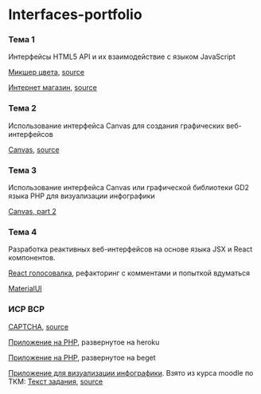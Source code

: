# Interfaces-portfolio

### Тема 1

Интерфейсы HTML5 API и их взаимодействие с языком JavaScript

[Микшер цвета](https://denisnyux.github.io/colour_mixer/), [source](https://github.com/DenisNyux/Interfaces-portfolio/tree/master/color_mixer)

[Интернет магазин](https://denisnyux.github.io/drag-drop/), [source](https://github.com/DenisNyux/Interfaces-portfolio/tree/master/dragNdrop)


### Тема 2

Использование интерфейса Canvas для создания графических веб-интерфейсов

[Canvas](https://denisnyux.github.io/canvasas/), [source](https://github.com/DenisNyux/Interfaces-portfolio/tree/master/canvas)

### Тема 3

Использование интерфейса Canvas или графической библиотеки GD2 языка PHP для визуализации инфографики

[Canvas, part 2](https://kodaktor.ru/canvas_9c51c)

### Тема 4

Разработка реактивных веб-интерфейсов на основе языка JSX и React компонентов.

[React голосовалка](https://kodaktor.ru/4f78e97), рефакторинг c комментами и попыткой вдуматься


[MaterialUI](https://stackblitz.com/edit/react-q7cxpx)


### ИСР ВСР

[CAPTCHA](https://denisnyux.github.io/js_simple_captcha/), [source](https://github.com/DenisNyux/Interfaces-portfolio/tree/master/CAPTCHA)

[Приложение на PHP](https://piha-task.herokuapp.com/), развернутое на heroku

[Приложение на PHP](http://e987845r.beget.tech/Nyukhalov_Denis/new_file.php?n1=5&n2=6), развернутое на beget

[Приложение для визуализации инфографики](https://denisnyux.github.io/simple_charts_js/). Взято из курса moodle по ТКМ: [Текст задания](https://drive.google.com/file/d/1DHq5zBYTzXagJYL6kQ1FyYBnfySCtyyH/view), [source](https://github.com/DenisNyux/Interfaces-portfolio/tree/master/infographics)
